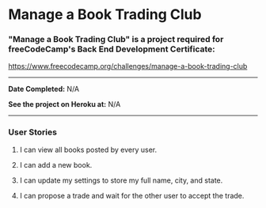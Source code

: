 # Manage a Book Trading Club
### "Manage a Book Trading Club" is a project required for freeCodeCamp's Back End Development Certificate:
https://www.freecodecamp.org/challenges/manage-a-book-trading-club

***

**Date Completed:** N/A

**See the project on Heroku at:** N/A

***

### User Stories

1. I can view all books posted by every user.

2. I can add a new book.

3. I can update my settings to store my full name, city, and state.

4. I can propose a trade and wait for the other user to accept the trade.
